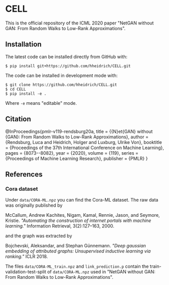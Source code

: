 # CELL
This is the official repository of the ICML 2020 paper "NetGAN without GAN: From Random Walks to Low-Rank Approximations".

## Installation

The latest code can be installed directly from GitHub with:

```shell
$ pip install git+https://github.com/hheidrich/CELL.git
```

The code can be installed in development mode with:

```shell
$ git clone https://github.com/hheidrich/CELL.git
$ cd CELL
$ pip install -e .
```

Where `-e` means "editable" mode.

## Citation

@InProceedings{pmlr-v119-rendsburg20a,
  title = 	 {{N}et{GAN} without {GAN}: From Random Walks to Low-Rank Approximations},
  author =       {Rendsburg, Luca and Heidrich, Holger and Luxburg, Ulrike Von},
  booktitle = 	 {Proceedings of the 37th International Conference on Machine Learning},
  pages = 	 {8073--8082},
  year = 	 {2020},
  volume = 	 {119},
  series = 	 {Proceedings of Machine Learning Research},
  publisher =    {PMLR}
}

## References
### Cora dataset
Under `data/CORA-ML.npz` you can find the Cora-ML dataset. The raw data was originally published by   

McCallum, Andrew Kachites, Nigam, Kamal, Rennie, Jason, and Seymore, Kristie. *"Automating the construction of internet portals with machine learning."* Information Retrieval, 3(2):127–163, 2000.

and the graph was extracted by

Bojchevski, Aleksandar, and Stephan Günnemann. *"Deep gaussian embedding of attributed graphs: Unsupervised inductive learning via ranking."* ICLR 2018.

The files `data/CORA-ML_train.npz` and `link_prediction.p` contain the train-validation-test-split of `data/CORA-ML.npz` used in "NetGAN without GAN: From Random Walks to Low-Rank Approximations".
